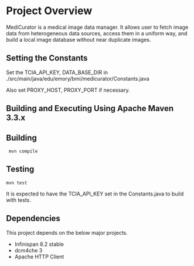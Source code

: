 # Project Overview

MediCurator is a medical image data manager. It allows user to fetch image data from heterogeneous data sources, access them in a uniform way, and build a local image database without near duplicate images.


## Setting the Constants
Set the TCIA_API_KEY, DATA_BASE_DIR in ./src/main/java/edu/emory/bmi/medicurator/Constants.java

Also set PROXY_HOST, PROXY_PORT if necessary.


## Building and Executing Using Apache Maven 3.3.x
Building
--------
     mvn compile

Testing
--------
    mvn test

It is expected to have the TCIA_API_KEY set in the Constants.java to build with tests.


## Dependencies
This project depends on the below major projects.

* Infinispan 8.2 stable
* dcm4che 3
* Apache HTTP Client


